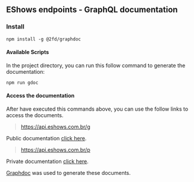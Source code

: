 ## EShows endpoints - GraphQL documentation

### Install

 `npm install -g @2fd/graphdoc`


#### Available Scripts

In the project directory, you can run this follow command to generate the documentation:

 `npm run gdoc`

#### Access the documentation

After have executed this commands above, you can use the follow links to access the documents.<br>

> https://api.eshows.com.br/g 

Public documentation [click here](./publicDoc).

> https://api.eshows.com.br/p

Private documentation [click here](./privateDoc).


[Graphdoc](https://github.com/2fd/graphdoc) was used to generate these documents.<br>


